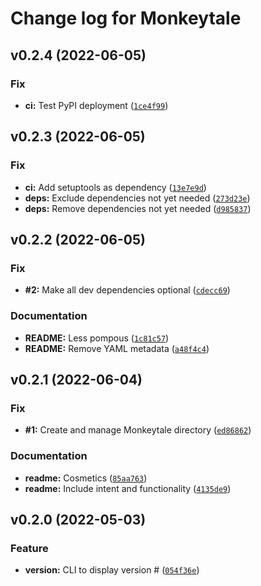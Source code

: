 # Change log for Monkeytale

<!--next-version-placeholder-->

## v0.2.4 (2022-06-05)
### Fix
* **ci:** Test PyPI deployment ([`1ce4f99`](https://github.com/MLAOPDX/monkeytale/commit/1ce4f9975483c14c82f40a9e570ffd2c0de65827))

## v0.2.3 (2022-06-05)
### Fix
* **ci:** Add setuptools as dependency ([`13e7e9d`](https://github.com/MLAOPDX/monkeytale/commit/13e7e9d86f7bd6aca1075faf0747353545c35f43))
* **deps:** Exclude dependencies not yet needed ([`273d23e`](https://github.com/MLAOPDX/monkeytale/commit/273d23e2a367df70f25090e5fb1abf74e8488480))
* **deps:** Remove dependencies not yet needed ([`d985837`](https://github.com/MLAOPDX/monkeytale/commit/d985837a9857be10cb6f2b7de947cdd25eafdb88))

## v0.2.2 (2022-06-05)
### Fix
* **#2:** Make all dev dependencies optional ([`cdecc69`](https://github.com/MLAOPDX/monkeytale/commit/cdecc6966170a0929e0cb950e9c056fcf7621a6b))

### Documentation
* **README:** Less pompous ([`1c81c57`](https://github.com/MLAOPDX/monkeytale/commit/1c81c57270badeda1b57a1df8d489dc596f8baf0))
* **README:** Remove YAML metadata ([`a48f4c4`](https://github.com/MLAOPDX/monkeytale/commit/a48f4c49a17515525c2e14a198b0a60b87854384))

## v0.2.1 (2022-06-04)
### Fix
* **#1:** Create and manage Monkeytale directory ([`ed86862`](https://github.com/MLAOPDX/monkeytale/commit/ed868629262d3a71e9b87e19375ce86f21d3434c))

### Documentation
* **readme:** Cosmetics ([`85aa763`](https://github.com/MLAOPDX/monkeytale/commit/85aa763028fb29f70d2056712729d3b0b34bfa30))
* **readme:** Include intent and functionality ([`4135de9`](https://github.com/MLAOPDX/monkeytale/commit/4135de95379d69a36952f54892edb8d87816ee91))

## v0.2.0 (2022-05-03)
### Feature
* **version:** CLI to display version # ([`054f36e`](https://github.com/MLAOPDX/monkeytail/commit/054f36e2eb5cc3038fef213588c087e520954118))

